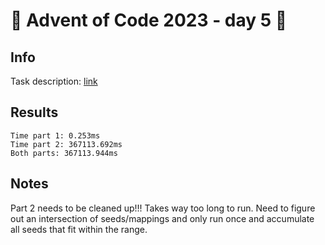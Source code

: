 # 🎄 Advent of Code 2023 - day 5 🎄

## Info

Task description: [link](https://adventofcode.com/2023/day/5)

## Results

<!--RESULTS-->

```
Time part 1: 0.253ms
Time part 2: 367113.692ms
Both parts: 367113.944ms
```

## Notes

Part 2 needs to be cleaned up!!!  Takes way too long to run.  Need to figure out an intersection of seeds/mappings and only run once and accumulate all seeds that fit within the range.